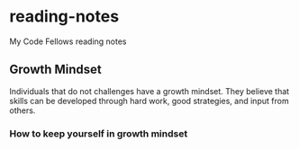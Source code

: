 # reading-notes
My Code Fellows reading notes

## Growth Mindset
Individuals that do not challenges have a growth mindset. They believe that skills can be developed through hard work, good strategies, and input from others.

### How to keep yourself in growth mindset

